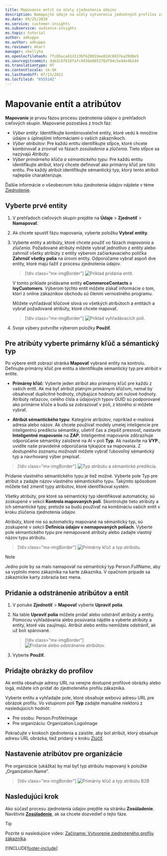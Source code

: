 ```yaml
---
title: Mapovanie entít na účely zjednotenia údajov
description: Namapujte údaje na účely vytvorenia jednotných profilov zákazníkov.
ms.date: 09/25/2020
ms.service: customer-insights
ms.subservice: audience-insights
ms.topic: tutorial
author: adkuppa
ms.author: adkuppa
ms.reviewer: mhart
manager: shellyha
ms.openlocfilehash: 7fc05aca61d1136f620019ee82dc6937ea39d8e5
ms.sourcegitcommit: dab2cbf818fafc9436e685376df94c5e44e4b144
ms.translationtype: HT
ms.contentlocale: sk-SK
ms.lasthandoff: 07/13/2021
ms.locfileid: "6555142"
---
```

# <a name="map-entities-and-attributes"></a>Mapovanie entít a atribútov

**Mapovanie** je prvou fázou procesu zjednotenia údajov o prehľadoch cieľových skupín. Mapovanie pozostáva z troch fáz:

- *Výber entity*: Identifikujte kombinovateľné entity, ktoré vedú k množine údajov s úplnejšími informáciami o vašich zákazníkoch.
- *Výber atribútov*: Pre každú entitu identifikujte stĺpce, ktoré chcete kombinovať a zrovnať vo fázach *zosúladenia* a *zlúčenia*. Tieto stĺpce sa nazývajú *Atribúty*.
- *Výber primárneho kľúča a sémantického typu*: Pre každú entitu identifikujte atribút, ktorý chcete definovať ako primárny kľúč pre túto entitu. Pre každý atribút identifikujte sémantický typ, ktorý tento atribút najlepšie charakterizuje.

Ďalšie informácie o všeobecnom toku zjednotenia údajov nájdete v téme [Zjednotenie](data-unification.md).

## <a name="select-the-first-entities"></a>Vyberte prvé entity

1. V prehľadoch cieľových skupín prejdite na **Údaje** > **Zjednotiť** > **Namapovať**.

2. Ak chcete spustiť fázu mapovania, vyberte položku **Vybrať entity**.

3. Vyberte entity a atribúty, ktoré chcete použiť vo fázach *mapovania* a *zlúčenia*. Požadované atribúty môžete vybrať jednotlivo z entity alebo zahrnúť všetky atribúty z entity výberom začiarkavacieho políčka **Zahrnúť všetky polia** na úrovni entity. Odporúčame vybrať aspoň dve entity, ktoré majú ťažiť z procesu zjednotenia údajov.

   > [!div class="mx-imgBorder"]
   > ![Príklad pridania entít.](media/data-manager-configure-map-add-entities-example.png "Príklad pridania entít")

   V tomto príklade pridávame entity **eCommerceContacts** a **loyCustomers**. Výberom týchto entít môžete získať informácie o tom, ktorí z online zákazníkov obchodu sú členmi vernostného programu.
   
   Môžete vyhľadávať kľúčové slová vo všetkých atribútoch a entitách a vybrať požadované atribúty, ktoré chcete mapovať.
   
     > [!div class="mx-imgBorder"]
   > ![Príklad vyhľadávacích polí.](media/data-manager-configure-map-search-fields-example.png "Príklad vyhľadávacích polí")

4. Svoje výbery potvrďte výberom položky **Použiť**.

## <a name="select-primary-key-and-semantic-type-for-attributes"></a>Pre atribúty vyberte primárny kľúč a sémantický typ

Po výbere entít zobrazí stránka **Mapovať** vybrané entity na kontrolu. Definujte primárny kľúč pre entitu a identifikujte sémantický typ pre atribút v entite.

- **Primárny kľúč**: Vyberte jeden atribút ako primárny kľúč pre každú z vašich entít. Ak má byť atribút platným primárnym kľúčom, nemal by obsahovať duplicitné hodnoty, chýbajúce hodnoty ani nulové hodnoty. Atribúty reťazcov, celého čísla a údajových typov GUID sú podporované ako primárne kľúče a budú sa zobrazovať v poli, z ktorého si môžete vybrať.

- **Atribút sémantického typu**: Kategórie atribútov, napríklad e-mailová adresa alebo názov. Ak chcete používať modely umelej inteligencie pre inteligentnú predikciu sémantiky, ušetriť čas a zlepšiť presnosť, nastavte **Inteligentné mapovanie** na **ZAP.** Inteligentné mapovanie zdôrazňuje odporúčanie sémantiky založené na AI v poli **Typ**. Ak nastavíte na **VYP.**, uvidíte naše pravidelné odporúčania týkajúce sa mapovania. Z dostupného zoznamu možností môžete vybrať ľubovoľný sémantický typ a navrhovaný výber prepísať.

> [!div class="mx-imgBorder"]
> ![Typ atribútu a sémantické predikcia.](media/data-manager-configure-map-add-attributes-semantic-prediction.png "Typ atribútu a sémantická predikcia")

Pridanie vlastného sémantického typu je tiež možné. Vyberte pole Typ pre atribút a zadajte názov vlastného sémantického typu. Takýmto spôsobom môžete tiež zmeniť typy atribútov, ktoré identifikoval systém.

Všetky atribúty, pre ktoré sa sémantický typ identifikoval automaticky, sú zoskupené v sekcii **Kontrola mapovaných polí**. Skontrolujte tieto atribúty a ich sémantické typy, pretože sa budú používať na kombináciu vašich entít v kroku zlúčenia zjednotenia údajov.

Atribúty, ktoré nie sú automaticky mapované na sémantický typ, sú zoskupené v sekcii **Definícia údajov v nemapovaných poliach**. Vyberte pole sémantického typu pre nemapované atribúty alebo zadajte vlastný názov typu atribútu.

> [!div class="mx-imgBorder"]
> ![Primárny kľúč a typ atribútu.](media/data-manager-configure-map-add-attributes.png "Primárny kľúč a typ atribútu")

> [!NOTE]
> Jedno pole by sa malo namapovať na sémantický typ Person.FullName, aby sa vyplnilo meno zákazníka na karte zákazníka. V opačnom prípade sa zákaznícke karty zobrazia bez mena. 

## <a name="add-and-remove-attributes-and-entities"></a>Pridanie a odstránenie atribútov a entít

1. V ponuke **Zjednotiť** > **Mapovať** vyberte **Upraviť polia**.

2. Na table **Upraviť polia** môžete pridať alebo odstrániť atribúty a entity. Pomocou vyhľadávania alebo posúvania nájdite a vyberte atribúty a entity, ktoré vás zaujímajú. Atribút alebo entitu nemôžete odstrániť, ak už boli spárované.

   > [!div class="mx-imgBorder"]
   > ![Pridanie alebo odstránenie atribútov.](media/configure-data-map-edit.png "Pridanie alebo odstránenie atribútov")

3. Vyberte **Použiť**.

## <a name="add-images-to-profiles"></a>Pridajte obrázky do profilov

Ak entita obsahuje adresy URL na verejne dostupné profilové obrázky alebo logá, môžete ich pridať do zjednoteného profilu zákazníka.

Vyberte entitu a vyhľadajte pole, ktoré obsahuje webovú adresu URL pre obrázok profilu. Vo vstupnom poli **Typ** zadajte manuálne niektorú z nasledujúcich hodnôt: 
- Pre osobu: Person.ProfileImage
- Pre organizáciu: Organization.LogoImage

Pokračujte v krokoch zjednotenia a zaistite, aby bol atribút, ktorý obsahuje adresu URL obrázka, tiež pridaný v kroku [Zlúčiť](merge-entities.md).

## <a name="set-attributes-for-organizations"></a>Nastavenie atribútov pre organizácie

Pre organizácie (ukážka) by mal byť typ atribútu mapovaný k položke „Organization.Name“.
> [!div class="mx-imgBorder"]
> ![Primárny kľúč a typ atribútu B2B](media/configure-data-map-edit-b2b.png "Primárny kľúč a typ atribútu B2B")

## <a name="next-step"></a>Nasledujúci krok

Ako súčasť procesu zjednotenia údajov prejdite na stránku **Zosúladenie**. Navštívte [**Zosúladenie**](match-entities.md), ak sa chcete dozvedieť o tejto fáze.

> [!TIP]
> Pozrite si nasledujúce video: [Začíname: Vytvorenie zjednoteného profilu zákazníka](https://youtu.be/oBfGEhucAxs).


[!INCLUDE[footer-include](../includes/footer-banner.md)]